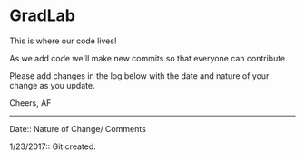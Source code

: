 # GradLab
This is where our code lives! 

As we add code we'll make new commits so that everyone can contribute.

Please add changes in the log below with the date and nature of your change as you update.

Cheers,
AF
_______________________________________________________________________________

Date::           Nature of Change/ Comments

1/23/2017::    Git created.
